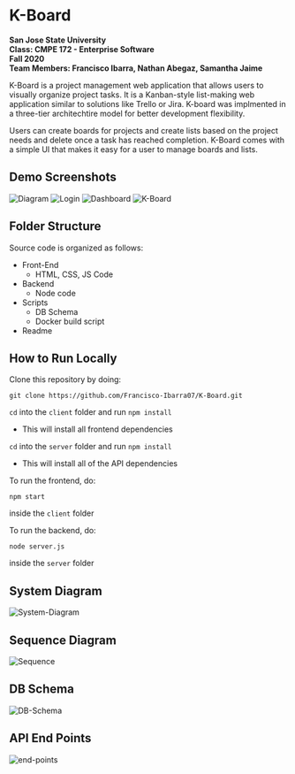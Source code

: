 # K-Board
__San Jose State University__ <br />
__Class: CMPE 172 - Enterprise Software__ <br />
__Fall 2020__ <br />
__Team Members: Francisco Ibarra, Nathan Abegaz, Samantha Jaime__ <br />

K-Board is a project management web application that allows users to visually organize project tasks. It is a Kanban-style list-making web application similar to solutions like Trello or Jira. K-board was implmented in a three-tier architechtire model for better development flexibility. <br />

Users can create boards for projects and create lists based on the project needs and delete once a task has reached completion. K-Board comes with a simple UI that makes it easy for a user to manage boards and lists. 

## Demo Screenshots 
<img src="https://i.imgur.com/Grm2WmO.png" alt="Diagram" />
<img src="https://i.imgur.com/BtxhFrk.png" alt="Login" />
<img src="https://i.imgur.com/BBjxUzF.png" alt="Dashboard" />
<img src="https://i.imgur.com/I2g36RE.png" alt="K-Board" />

## Folder Structure 
Source code is organized as follows: <br/>
* Front-End <br/>
  * HTML, CSS, JS Code <br/>
* Backend <br/>
  * Node code <br/>
* Scripts <br/>
  * DB Schema <br/>
  * Docker build script <br/>
* Readme

## How to Run Locally 

Clone this repository by doing:
```
git clone https://github.com/Francisco-Ibarra07/K-Board.git
```

`cd` into the `client` folder and run `npm install`
- This will install all frontend dependencies

`cd` into the `server` folder and run `npm install`
- This will install all of the API dependencies

To run the frontend, do:
```
npm start
```
inside the `client` folder

To run the backend, do:
```
node server.js
```
inside the `server` folder

## System Diagram 
<img src="https://i.imgur.com/pvmuYpE.png" alt="System-Diagram" />

## Sequence Diagram 
<img src="https://i.imgur.com/3XWlAKh.png" alt="Sequence" />


## DB Schema
<img src="https://i.imgur.com/KAYpX44.png" alt="DB-Schema" />

## API End Points 
<img src="https://i.imgur.com/And2QqY.png" alt="end-points" />
